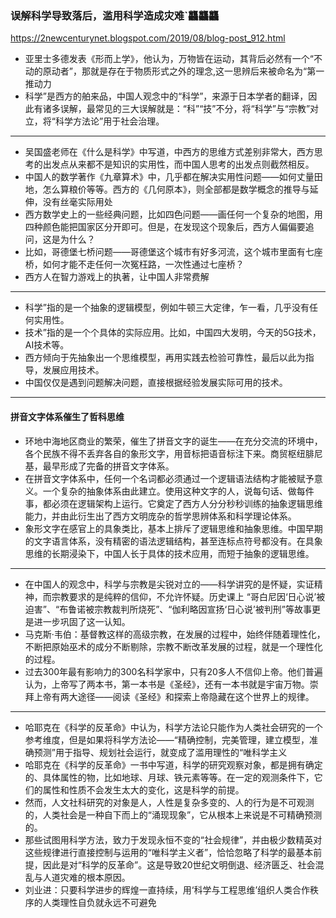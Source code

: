 ### 误解科学导致落后，滥用科学造成灾难`龘龘龘
https://2newcenturynet.blogspot.com/2019/08/blog-post_912.html
- 亚里士多德发表《形而上学》，他认为，万物皆在运动，其背后必然有一个“不动的原动者”，那就是存在于物质形式之外的理念,这一思辨后来被命名为“第一推动力
- 科学”是西方的舶来品，中国人观念中的“科学”，来源于日本学者的翻译，因此有诸多误解，最常见的三大误解就是：“科”“技”不分，将“科学”与“宗教”对立，将“科学方法论”用于社会治理。
---
- 吴国盛老师在《什么是科学》中写道，中西方的思维方式差别非常大，西方思考的出发点从来都不是知识的实用性，而中国人思考的出发点则截然相反。
- 中国人的数学著作《九章算术》中，几乎都在解决实用性问题——如何丈量田地，怎么算粮价等等。西方的《几何原本》，则全部都是数学概念的推导与延伸，没有丝毫实际用处
- 西方数学史上的一些经典问题，比如四色问题——画任何一个复杂的地图，用四种颜色能把国家区分开即可。但是，在发现这个现象后，西方人偏偏要追问，这是为什么？
- 比如，哥德堡七桥问题——哥德堡这个城市有好多河流，这个城市里面有七座桥，如何才能不走任何一次冤枉路，一次性通过七座桥？
- 西方人在智力游戏上的执著，让中国人非常费解
---
- 科学”指的是一个抽象的逻辑模型，例如牛顿三大定律，乍一看，几乎没有任何实用性。
- 技术”指的是一个个具体的实际应用。比如，中国四大发明，今天的5G技术，AI技术等。
- 西方倾向于先抽象出一个思维模型，再用实践去检验可靠性，最后以此为指导，发展应用技术。
- 中国仅仅是遇到问题解决问题，直接根据经验发展实际可用的技术。
---
#### 拼音文字体系催生了哲科思维
- 环地中海地区商业的繁荣，催生了拼音文字的诞生——在充分交流的环境中，各个民族不得不丢弃各自的象形文字，用音标把语音标注下来。商贸枢纽腓尼基，最早形成了完备的拼音文字体系。
- 在拼音文字体系中，任何一个名词都必须通过一个逻辑语法结构才能被赋予意义。一个复杂的抽象体系由此建立。使用这种文字的人，说每句话、做每件事，都必须在逻辑架构上运行。它奠定了西方人分分秒秒训练的抽象逻辑思维能力，并由此衍生出了西方文明庞杂的哲学思辨体系和科学理论体系。
- 象形文字在感官上的具象类比，基本上排斥了逻辑思维和抽象思维。中国早期的文字语言体系，没有精密的语法逻辑结构，甚至连标点符号都没有。在具象思维的长期浸染下，中国人长于具体的技术应用，而短于抽象的逻辑思维。
---
- 在中国人的观念中，科学与宗教是尖锐对立的——科学讲究的是怀疑，实证精神，而宗教要求的是纯粹的信仰，不允许怀疑。历史课上 “哥白尼因‘日心说’被迫害”、“布鲁诺被宗教裁判所烧死”、“伽利略因宣扬‘日心说’被判刑”等故事更是进一步巩固了这一认知。
- 马克斯·韦伯：基督教这样的高级宗教，在发展的过程中，始终伴随着理性化，不断把原始巫术的成分不断剔除，宗教不断改革发展的过程，就是一个理性化的过程。
- 过去300年最有影响力的300名科学家中，只有20多人不信仰上帝。他们普遍认为，上帝写了两本书，第一本书是《圣经》，还有一本书就是宇宙万物。崇拜上帝有两大途径——阅读《圣经》和探索上帝隐藏在这个世界上的规律。
---
- 哈耶克在《科学的反革命》中认为，科学方法论只能作为人类社会研究的一个参考维度，但是如果将科学方法论——“精确控制，完美管理，建立模型，准确预测”用于指导、规划社会运行，就变成了滥用理性的“唯科学主义
- 哈耶克在《科学的反革命》一书中写道，科学的研究观察对象，都是拥有确定的、具体属性的物，比如地球、月球、铁元素等等。在一定的观测条件下，它们的属性和性质不会发生太大的变化，这是科学的前提。
- 然而，人文社科研究的对象是人，人性是复杂多变的、人的行为是不可观测的，人类社会是一种自下而上的“涌现现象”，它从根本上来说是不可精确预测的。
- 那些试图用科学方法，致力于发现永恒不变的“社会规律”，并由极少数精英对这些规律进行直接控制与运用的“唯科学主义者”，恰恰忽略了科学的最基本前提，因此是对“科学的反革命”。这是导致20世纪文明倒退、经济匮乏、社会混乱与人道灾难的根本原因。
- 刘业进：只要科学进步的辉煌一直持续，用‘科学与工程思维’组织人类合作秩序的人类理性自负就永远不可避免